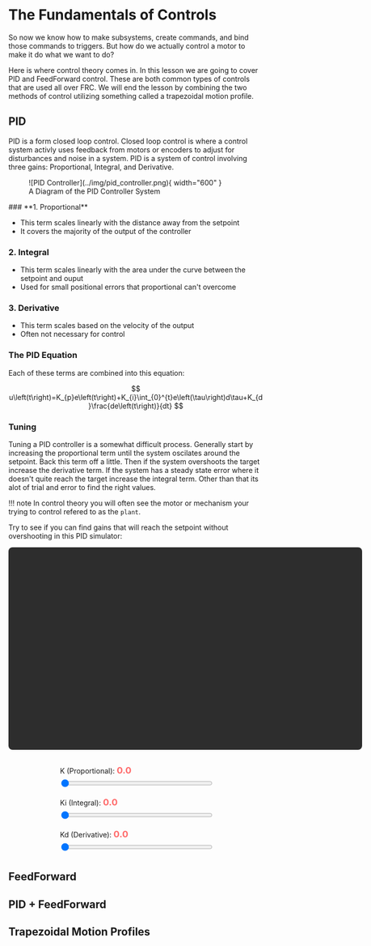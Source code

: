 # **The Fundamentals of Controls**

So now we know how to make subsystems, create commands, and bind those commands to triggers. But how do we actually control a motor to make it do what we want to do?

Here is where control theory comes in. In this lesson we are going to cover PID and FeedForward control. These are both common types of controls that are used all over FRC. We will end the lesson by combining the two methods of control utilizing something called a trapezoidal motion profile.

## **PID**

PID is a form closed loop control. Closed loop control is where a control system activly uses feedback from motors or encoders to adjust for disturbances and noise in a system. PID is a system of control involving three gains: Proportional, Integral, and Derivative.

<figure markdown="span">
    ![PID Controller](../img/pid_controller.png){ width="600" }
  <figcaption>A Diagram of the PID Controller System</figcaption>
</figure>
### **1. Proportional**

* This term scales linearly with the distance away from the setpoint
* It covers the majority of the output of the controller

### **2. Integral**

* This term scales linearly with the area under the curve between the setpoint and ouput
* Used for small positional errors that proportional can't overcome

### **3. Derivative**

* This term scales based on the velocity of the output
* Often not necessary for control

### **The PID Equation**
Each of these terms are combined into this equation:

$$
u\left(t\right)=K_{p}e\left(t\right)+K_{i}\int_{0}^{t}e\left(\tau\right)d\tau+K_{d}\frac{de\left(t\right)}{dt}
$$

### **Tuning**

Tuning a PID controller is a somewhat difficult process. Generally start by increasing the proportional term until the system oscilates around the setpoint. Back this term off a little. Then if the system overshoots the target increase the derivative term. If the system has a steady state error where it doesn't quite reach the target increase the integral term. Other than that its alot of trial and error to find the right values.

!!! note
    In control theory you will often see the motor or mechanism your trying to control refered to as the ```plant```.

Try to see if you can find gains that will reach the setpoint without overshooting in this PID simulator:

<div id="chartContainer" style="width:700px; height: 400px; background: #2d2d2d; border-radius: 8px; margin-bottom: 20px;">
    <canvas id="pidChart" style="width: 100%; height: 100%;"></canvas>
</div>

<div style="display: flex; flex-direction: column; align-items: center; margin-bottom: 20px;">
    <div style="margin: 10px 0; width: 300px;">
        <label for="kp" style="display: block; margin-bottom: 5px;">K (Proportional): <span id="kpValue" style="font-size: 18px; font-weight: bold; color: #ff6b6b;">0.0</span></label>
        <input type="range" id="kp" min="0" max="1" step="0.01" value="0.0" style="width: 100%; height: 8px; background: #333; outline: none; border-radius: 4px;">
        <style>
            input[type="range"]::-webkit-slider-thumb {
                -webkit-appearance: none;
                width: 20px;
                height: 20px;
                background: #ff6b6b;
                border-radius: 50%;
                cursor: pointer;
            }
        </style>
    </div>
    <div style="margin: 10px 0; width: 300px;">
        <label for="ki" style="display: block; margin-bottom: 5px;">Ki (Integral): <span id="kiValue" style="font-size: 18px; font-weight: bold; color: #ff6b6b;">0.0</span></label>
        <input type="range" id="ki" min="0" max="0.1" step="0.001" value="0.0" style="width: 100%; height: 8px; background: #333; outline: none; border-radius: 4px;">
    </div>
    <div style="margin: 10px 0; width: 300px;">
        <label for="kd" style="display: block; margin-bottom: 5px;">Kd (Derivative): <span id="kdValue" style="font-size: 18px; font-weight: bold; color: #ff6b6b;">0.0</span></label>
        <input type="range" id="kd" min="0" max="1" step="0.02" value="0.0" style="width: 100%; height: 8px; background: #333; outline: none; border-radius: 4px;">
    </div>
</div>

<script src="../../assets/pid-sim.js"></script>

## **FeedForward**

## **PID + FeedForward**

## **Trapezoidal Motion Profiles**

<!-- 


<div class="pid-controls">
  <div><label for="kp">Kp:</label><input type="range" id="kp" min="0" max="10" step="0.1" value="1"><span id="kpVal">1</span></div>
  <div><label for="ki">Ki:</label><input type="range" id="ki" min="0" max="5" step="0.01" value="0"><span id="kiVal">0</span></div>
  <div><label for="kd">Kd:</label><input type="range" id="kd" min="0" max="2" step="0.01" value="0.1"><span id="kdVal">0.1</span></div>
  <div><label for="setpoint">Setpoint:</label><input type="range" id="setpoint" min="0" max="2" step="0.1" value="1"><span id="setpointVal">1</span></div>
  <div><label for="duration">Duration (s):</label><input type="range" id="duration" min="1" max="20" step="1" value="10"><span id="durationVal">10</span></div>
  <br>
  <button id="playBtn">Start Live Sim</button>
  <button id="resetBtn">Reset</button>
</div>

<div style="position: relative; height: 400px;">
  <canvas id="pidChart"></canvas>
</div>

<script src="/assets/pid-sim.js"></script>
<script src="/assets/pid-controls.js"></script>
<link rel="stylesheet" href="/assets/pid-controls.css"> -->